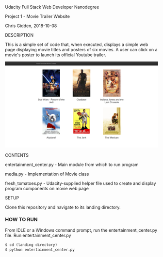 Udacity Full Stack Web Developer Nanodegree

Project 1 - Movie Trailer Website

Chris Gidden, 2018-10-08

DESCRIPTION

This is a simple set of code that, when executed, displays a simple web page
displaying movie titles and posters of six movies. A user can click on a movie's
poster to launch its official Youtube trailer.

<img src="fresh_tomatoes_screenshot.png">

CONTENTS

entertainment_center.py - Main module from which to run program

media.py - Implementation of Movie class

fresh_tomatoes.py - Udacity-supplied helper file used to create and display 
			    program components on movie web page

SETUP

Clone this repository and navigate to its landing directory.
	
 
<h3>HOW TO RUN</h3>

From IDLE or a Windows command prompt, run the entertainment_center.py file.
Run entertainment_center.py

	$ cd (landing directory)
	$ python entertainment_center.py

